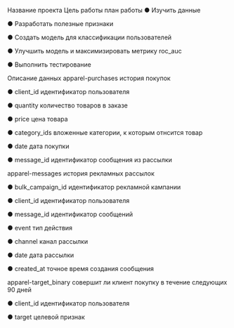Название проекта
Цель работы план работы
● Изучить данные

● Разработать полезные признаки

● Создать модель для классификации пользователей

● Улучшить модель и максимизировать метрику roc_auc

● Выполнить тестирование

Описание данных
apparel-purchases история покупок

● client_id идентификатор пользователя

● quantity количество товаров в заказе

● price цена товара

● category_ids вложенные категории, к которым отнсится товар

● date дата покупки

● message_id идентификатор сообщения из рассылки

apparel-messages история рекламных рассылок

● bulk_campaign_id идентификатор рекламной кампании

● client_id идентификатор пользователя

● message_id идентификатор сообщений

● event тип действия

● channel канал рассылки

● date дата рассылки

● created_at точное время создания сообщения

apparel-target_binary совершит ли клиент покупку в течение следующих 90 дней

● client_id идентификатор пользователя

● target целевой признак
